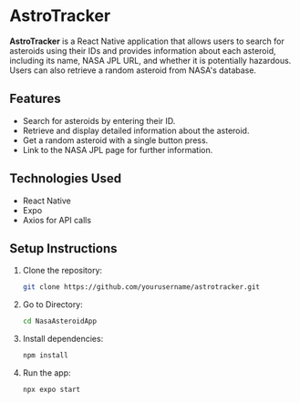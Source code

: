 # AstroTracker

**AstroTracker** is a React Native application that allows users to search for asteroids using their IDs and provides information about each asteroid, including its name, NASA JPL URL, and whether it is potentially hazardous. Users can also retrieve a random asteroid from NASA's database.

## Features

- Search for asteroids by entering their ID.
- Retrieve and display detailed information about the asteroid.
- Get a random asteroid with a single button press.
- Link to the NASA JPL page for further information.

## Technologies Used

- React Native
- Expo
- Axios for API calls

## Setup Instructions

1. Clone the repository:
   ```bash
   git clone https://github.com/yourusername/astrotracker.git
2. Go to Directory:
   ```bash   
   cd NasaAsteroidApp
2. Install dependencies:
   ```bash
   npm install
3. Run the app:
   ```bash
   npx expo start
